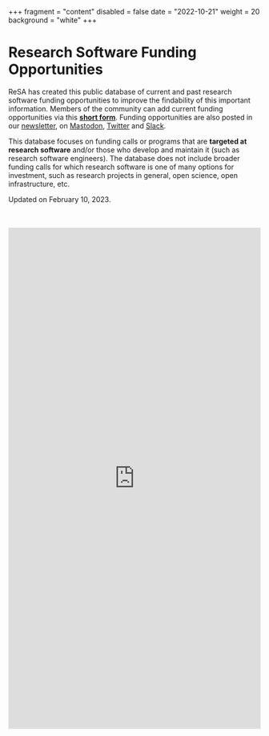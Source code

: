 +++
fragment = "content"
disabled = false
date = "2022-10-21"
weight = 20
background = "white"
+++

# Research Software Funding Opportunities

ReSA has created this public database of current and past research software funding opportunities to improve the findability of this important information. Members of the community can add current funding opportunities via this **[short form](https://forms.gle/r4Jw4swUd1SXigZc9)**. Funding opportunities are also posted in our [newsletter](https://www.researchsoft.org/news/), on [Mastodon](https://fosstodon.org/@researchsoft), [Twitter](https://twitter.com/researchsoft) and [Slack](https://researchsoft.slack.com/).

This database focuses on funding calls or programs that are **targeted at research software** and/or those who develop and maintain it (such as research software engineers). The database does not include broader funding calls for which research software is one of many options for investment, such as research projects in general, open science, open infrastructure, etc. 

Updated on February 10, 2023.

<br>
<br>
<iframe src="https://docs.google.com/spreadsheets/d/e/2PACX-1vTIFHT0hSWxM7wQEB6urRZTMAwK9tEzkUtiRW8p32J574PYGZcacTp79e07OU5yjgNu_Ekv3sDyDSiC/pubhtml?gid=397049867&amp;single=true&amp;widget=true&amp;headers=false&amp;chrome=false&amp;tab=false" frameborder="0" height="1000" width="100%"></iframe>
